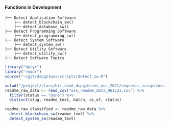 
<!-- README.md is generated from README.Rmd. Please edit that file -->
#### Functions in Development

    ├── Detect Application Software 
        ├── detect_blockchain_sw()
        ├── detect_database_sw()
    ├── Detect Programming Software 
        ├── detect_programming_sw()
    ├── Detect System Software 
        ├── detect_system_sw()
    ├── Detect Utility Software 
        ├── detect_utility_sw()
    ├── Detect Software Topics 

``` r
library("dplyr")
library("readr")
source("~/git/dspg21oss/scripts/detect_sw.R")

setwd("/project/class/bii_sdad_dspg/ncses_oss_2021/requests_scrape/oss_readme_aggregated/")
readme_raw_data <- read_csv("oss_readme_data_061521.csv") %>% 
  filter(status == "Done") %>% 
  distinct(slug, readme_text, batch, as_of, status)

readme_raw_classified <- readme_raw_data %>% 
  detect_blockchain_sw(readme_text) %>% 
  detect_system_sw(readme_text)
```
